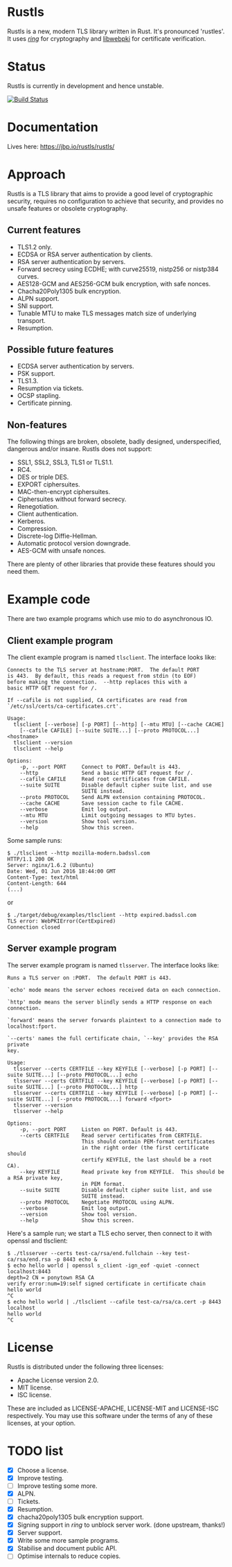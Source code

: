 # Rustls
Rustls is a new, modern TLS library written in Rust.  It's pronounced 'rustles'.
It uses [*ring*](https://github.com/briansmith/ring) for cryptography
and [libwebpki](https://github.com/briansmith/webpki) for certificate
verification.

# Status
Rustls is currently in development and hence unstable.

[![Build Status](https://travis-ci.org/ctz/rustls.svg?branch=master)](https://travis-ci.org/ctz/rustls)

# Documentation
Lives here: https://jbp.io/rustls/rustls/

# Approach
Rustls is a TLS library that aims to provide a good level of cryptographic security,
requires no configuration to achieve that security, and provides no unsafe features or
obsolete cryptography.

## Current features

* TLS1.2 only.
* ECDSA or RSA server authentication by clients.
* RSA server authentication by servers.
* Forward secrecy using ECDHE; with curve25519, nistp256 or nistp384 curves.
* AES128-GCM and AES256-GCM bulk encryption, with safe nonces.
* Chacha20Poly1305 bulk encryption.
* ALPN support.
* SNI support.
* Tunable MTU to make TLS messages match size of underlying transport.
* Resumption.

## Possible future features

* ECDSA server authentication by servers.
* PSK support.
* TLS1.3.
* Resumption via tickets.
* OCSP stapling.
* Certificate pinning.

## Non-features

The following things are broken, obsolete, badly designed, underspecified,
dangerous and/or insane. Rustls does not support:

* SSL1, SSL2, SSL3, TLS1 or TLS1.1.
* RC4.
* DES or triple DES.
* EXPORT ciphersuites.
* MAC-then-encrypt ciphersuites.
* Ciphersuites without forward secrecy.
* Renegotiation.
* Client authentication.
* Kerberos.
* Compression.
* Discrete-log Diffie-Hellman.
* Automatic protocol version downgrade.
* AES-GCM with unsafe nonces.

There are plenty of other libraries that provide these features should you
need them.

# Example code
There are two example programs which use mio to do asynchronous IO.

## Client example program
The client example program is named `tlsclient`.  The interface looks like:

```
Connects to the TLS server at hostname:PORT.  The default PORT
is 443.  By default, this reads a request from stdin (to EOF)
before making the connection.  --http replaces this with a
basic HTTP GET request for /.

If --cafile is not supplied, CA certificates are read from
`/etc/ssl/certs/ca-certificates.crt'.

Usage:
  tlsclient [--verbose] [-p PORT] [--http] [--mtu MTU] [--cache CACHE]
    [--cafile CAFILE] [--suite SUITE...] [--proto PROTOCOL...] <hostname>
  tlsclient --version
  tlsclient --help

Options:
    -p, --port PORT     Connect to PORT. Default is 443.
    --http              Send a basic HTTP GET request for /.
    --cafile CAFILE     Read root certificates from CAFILE.
    --suite SUITE       Disable default cipher suite list, and use
                        SUITE instead.
    --proto PROTOCOL    Send ALPN extension containing PROTOCOL.
    --cache CACHE       Save session cache to file CACHE.
    --verbose           Emit log output.
    --mtu MTU           Limit outgoing messages to MTU bytes.
    --version           Show tool version.
    --help              Show this screen.

```

Some sample runs:

```
$ ./tlsclient --http mozilla-modern.badssl.com
HTTP/1.1 200 OK
Server: nginx/1.6.2 (Ubuntu)
Date: Wed, 01 Jun 2016 18:44:00 GMT
Content-Type: text/html
Content-Length: 644
(...)
```

or

```
$ ./target/debug/examples/tlsclient --http expired.badssl.com
TLS error: WebPKIError(CertExpired)
Connection closed
```

## Server example program
The server example program is named `tlsserver`.  The interface looks like:

```
Runs a TLS server on :PORT.  The default PORT is 443.

`echo' mode means the server echoes received data on each connection.

`http' mode means the server blindly sends a HTTP response on each connection.

`forward' means the server forwards plaintext to a connection made to
localhost:fport.

`--certs' names the full certificate chain, `--key' provides the RSA private
key.

Usage:
  tlsserver --certs CERTFILE --key KEYFILE [--verbose] [-p PORT] [--suite SUITE...] [--proto PROTOCOL...] echo
  tlsserver --certs CERTFILE --key KEYFILE [--verbose] [-p PORT] [--suite SUITE...] [--proto PROTOCOL...] http
  tlsserver --certs CERTFILE --key KEYFILE [--verbose] [-p PORT] [--suite SUITE...] [--proto PROTOCOL...] forward <fport>
  tlsserver --version
  tlsserver --help

Options:
    -p, --port PORT     Listen on PORT. Default is 443.
    --certs CERTFILE    Read server certificates from CERTFILE.
                        This should contain PEM-format certificates
                        in the right order (the first certificate should
                        certify KEYFILE, the last should be a root CA).
    --key KEYFILE       Read private key from KEYFILE.  This should be a RSA private key,
                        in PEM format.
    --suite SUITE       Disable default cipher suite list, and use
                        SUITE instead.
    --proto PROTOCOL    Negotiate PROTOCOL using ALPN.
    --verbose           Emit log output.
    --version           Show tool version.
    --help              Show this screen.
```

Here's a sample run; we start a TLS echo server, then connect to it with
openssl and tlsclient:

```
$ ./tlsserver --certs test-ca/rsa/end.fullchain --key test-ca/rsa/end.rsa -p 8443 echo &
$ echo hello world | openssl s_client -ign_eof -quiet -connect localhost:8443
depth=2 CN = ponytown RSA CA
verify error:num=19:self signed certificate in certificate chain
hello world
^C
$ echo hello world | ./tlsclient --cafile test-ca/rsa/ca.cert -p 8443 localhost
hello world
^C
```

# License

Rustls is distributed under the following three licenses:

- Apache License version 2.0.
- MIT license.
- ISC license.

These are included as LICENSE-APACHE, LICENSE-MIT and LICENSE-ISC
respectively.  You may use this software under the terms of any
of these licenses, at your option.

# TODO list
- [x] Choose a license.
- [x] Improve testing.
- [ ] Improve testing some more.
- [x] ALPN.
- [ ] Tickets.
- [x] Resumption.
- [x] chacha20poly1305 bulk encryption support.
- [x] Signing support in *ring* to unblock server work. (done upstream, thanks!)
- [x] Server support.
- [x] Write some more sample programs.
- [x] Stabilise and document public API.
- [ ] Optimise internals to reduce copies.
